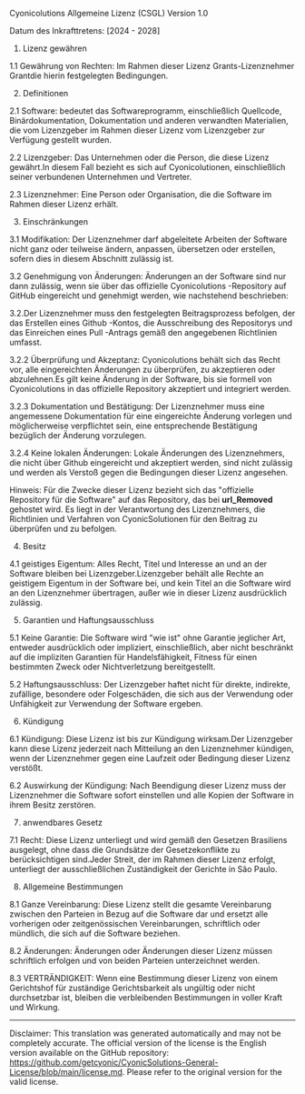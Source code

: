 Cyonicolutions Allgemeine Lizenz (CSGL)
Version 1.0

Datum des Inkrafttretens: [2024 - 2028]

1. Lizenz gewähren

1.1 Gewährung von Rechten: Im Rahmen dieser Lizenz Grants-Lizenznehmer Grantdie hierin festgelegten Bedingungen.

2. Definitionen

2.1 Software: bedeutet das Softwareprogramm, einschließlich Quellcode, Binärdokumentation, Dokumentation und anderen verwandten Materialien, die vom Lizenzgeber im Rahmen dieser Lizenz vom Lizenzgeber zur Verfügung gestellt wurden.

2.2 Lizenzgeber: Das Unternehmen oder die Person, die diese Lizenz gewährt.In diesem Fall bezieht es sich auf Cyonicolutionen, einschließlich seiner verbundenen Unternehmen und Vertreter.

2.3 Lizenznehmer: Eine Person oder Organisation, die die Software im Rahmen dieser Lizenz erhält.

3. Einschränkungen

3.1 Modifikation: Der Lizenznehmer darf abgeleitete Arbeiten der Software nicht ganz oder teilweise ändern, anpassen, übersetzen oder erstellen, sofern dies in diesem Abschnitt zulässig ist.

3.2 Genehmigung von Änderungen: Änderungen an der Software sind nur dann zulässig, wenn sie über das offizielle Cyonicolutions -Repository auf GitHub eingereicht und genehmigt werden, wie nachstehend beschrieben:

3.2.Der Lizenznehmer muss den festgelegten Beitragsprozess befolgen, der das Erstellen eines Github -Kontos, die Ausschreibung des Repositorys und das Einreichen eines Pull -Antrags gemäß den angegebenen Richtlinien umfasst.

3.2.2 Überprüfung und Akzeptanz: Cyonicolutions behält sich das Recht vor, alle eingereichten Änderungen zu überprüfen, zu akzeptieren oder abzulehnen.Es gilt keine Änderung in der Software, bis sie formell von Cyonicolutions in das offizielle Repository akzeptiert und integriert werden.

3.2.3 Dokumentation und Bestätigung: Der Lizenznehmer muss eine angemessene Dokumentation für eine eingereichte Änderung vorlegen und möglicherweise verpflichtet sein, eine entsprechende Bestätigung bezüglich der Änderung vorzulegen.

3.2.4 Keine lokalen Änderungen: Lokale Änderungen des Lizenznehmers, die nicht über Github eingereicht und akzeptiert werden, sind nicht zulässig und werden als Verstoß gegen die Bedingungen dieser Lizenz angesehen.

Hinweis: Für die Zwecke dieser Lizenz bezieht sich das "offizielle Repository für die Software" auf das Repository, das bei __url_Removed__ gehostet wird. Es liegt in der Verantwortung des Lizenznehmers, die Richtlinien und Verfahren von CyonicSolutionen für den Beitrag zu überprüfen und zu befolgen.

4. Besitz

4.1 geistiges Eigentum: Alles Recht, Titel und Interesse an und an der Software bleiben bei Lizenzgeber.Lizenzgeber behält alle Rechte an geistigem Eigentum in der Software bei, und kein Titel an die Software wird an den Lizenznehmer übertragen, außer wie in dieser Lizenz ausdrücklich zulässig.

5. Garantien und Haftungsausschluss

5.1 Keine Garantie: Die Software wird "wie ist" ohne Garantie jeglicher Art, entweder ausdrücklich oder impliziert, einschließlich, aber nicht beschränkt auf die impliziten Garantien für Handelsfähigkeit, Fitness für einen bestimmten Zweck oder Nichtverletzung bereitgestellt.

5.2 Haftungsausschluss: Der Lizenzgeber haftet nicht für direkte, indirekte, zufällige, besondere oder Folgeschäden, die sich aus der Verwendung oder Unfähigkeit zur Verwendung der Software ergeben.

6. Kündigung

6.1 Kündigung: Diese Lizenz ist bis zur Kündigung wirksam.Der Lizenzgeber kann diese Lizenz jederzeit nach Mitteilung an den Lizenznehmer kündigen, wenn der Lizenznehmer gegen eine Laufzeit oder Bedingung dieser Lizenz verstößt.

6.2 Auswirkung der Kündigung: Nach Beendigung dieser Lizenz muss der Lizenznehmer die Software sofort einstellen und alle Kopien der Software in ihrem Besitz zerstören.

7. anwendbares Gesetz

7.1 Recht: Diese Lizenz unterliegt und wird gemäß den Gesetzen Brasiliens ausgelegt, ohne dass die Grundsätze der Gesetzekonflikte zu berücksichtigen sind.Jeder Streit, der im Rahmen dieser Lizenz erfolgt, unterliegt der ausschließlichen Zuständigkeit der Gerichte in São Paulo.

8. Allgemeine Bestimmungen

8.1 Ganze Vereinbarung: Diese Lizenz stellt die gesamte Vereinbarung zwischen den Parteien in Bezug auf die Software dar und ersetzt alle vorherigen oder zeitgenössischen Vereinbarungen, schriftlich oder mündlich, die sich auf die Software beziehen.

8.2 Änderungen: Änderungen oder Änderungen dieser Lizenz müssen schriftlich erfolgen und von beiden Parteien unterzeichnet werden.

8.3 VERTRÄNDIGKEIT: Wenn eine Bestimmung dieser Lizenz von einem Gerichtshof für zuständige Gerichtsbarkeit als ungültig oder nicht durchsetzbar ist, bleiben die verbleibenden Bestimmungen in voller Kraft und Wirkung.

---
Disclaimer: This translation was generated automatically and may not be completely accurate. The official version of the license is the English version available on the GitHub repository: https://github.com/getcyonic/CyonicSolutions-General-License/blob/main/license.md. Please refer to the original version for the valid license.